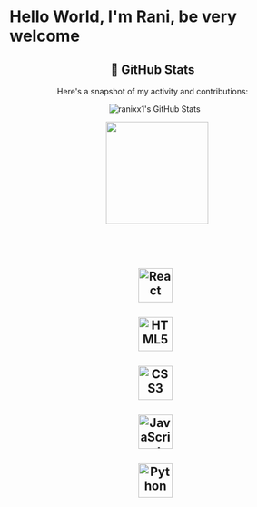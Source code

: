 

# Hello World, I'm Rani, be very welcome





<!-- GitHub Stats -->



<div align="center">


  <h2>🚀 GitHub Stats</h2>
  <p>Here's a snapshot of my activity and contributions:</p>

    <td><img src="https://github-readme-stats.vercel.app/api?username=ranixx1&include_all_commits=true&count_private=true&show_icons=true&line_height=20&title_color=7A7ADB&icon_color=2234AE&text_color=D3D3D3&bg_color=0,000000,130F40" alt="ranixx1's GitHub Stats" /></td>

    <td><img height="180em" src="https://github-readme-stats.vercel.app/api/top-langs/?username=ranixx1&layout=compact&langs_count=10&theme=tokyonight&locale=en&title_color=7A7ADB&icon_color=2234AE&text_color=D3D3D3&bg_color=0,000000,130F40"/>
    
<h2/>

<!-- Tecnologias -->

<div align="center"><br>



  <img src="https://upload.wikimedia.org/wikipedia/commons/thumb/a/a7/React-icon.svg/539px-React-icon.svg.png" width="60" title="React" />

  <img src="https://img.icons8.com/color/2x/html-5.png" width="60" title="HTML5"/>

  <img src="https://img.icons8.com/color/2x/css3.png" width="60" title="CSS3"/>

  <img src="https://static.vecteezy.com/system/resources/previews/027/127/560/non_2x/javascript-logo-javascript-icon-transparent-free-png.png" width="60" title="JavaScript"/>

  <img src="https://img.icons8.com/color/2x/python.png" width="60" title="Python"/>

</div>
